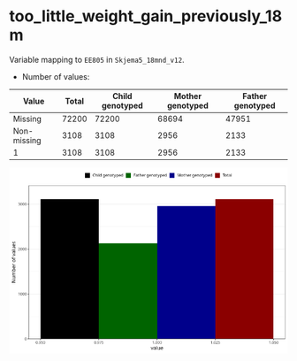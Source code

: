 # too_little_weight_gain_previously_18m
Variable mapping to `EE805` in `Skjema5_18mnd_v12`.
- Number of values:

| Value | Total | Child genotyped | Mother genotyped | Father genotyped |
| ----- | ----- | --------------- | ---------------- | ---------------- |
| Missing | 72200 | 72200 | 68694 | 47951 |
| Non-missing | 3108 | 3108 | 2956 | 2133 |
| 1 | 3108 | 3108 | 2956 | 2133 |



![](too_little_weight_gain_previously_18m_n.png)



